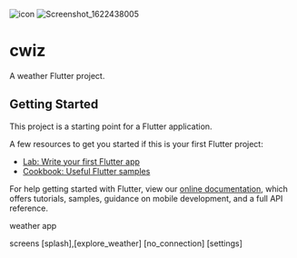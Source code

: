 ![icon](https://user-images.githubusercontent.com/35189369/120914952-6ca94900-c6a1-11eb-8b7a-ea5fb495e291.png)
![Screenshot_1622438005](https://user-images.githubusercontent.com/35189369/120914958-70d56680-c6a1-11eb-9aed-01b3c7353aa4.png)
# cwiz

A weather Flutter project.

## Getting Started

This project is a starting point for a Flutter application.

A few resources to get you started if this is your first Flutter project:

- [Lab: Write your first Flutter app](https://flutter.dev/docs/get-started/codelab)
- [Cookbook: Useful Flutter samples](https://flutter.dev/docs/cookbook)

For help getting started with Flutter, view our
[online documentation](https://flutter.dev/docs), which offers tutorials,
samples, guidance on mobile development, and a full API reference.


weather app

screens [splash],[explore_weather] [no_connection] [settings]

